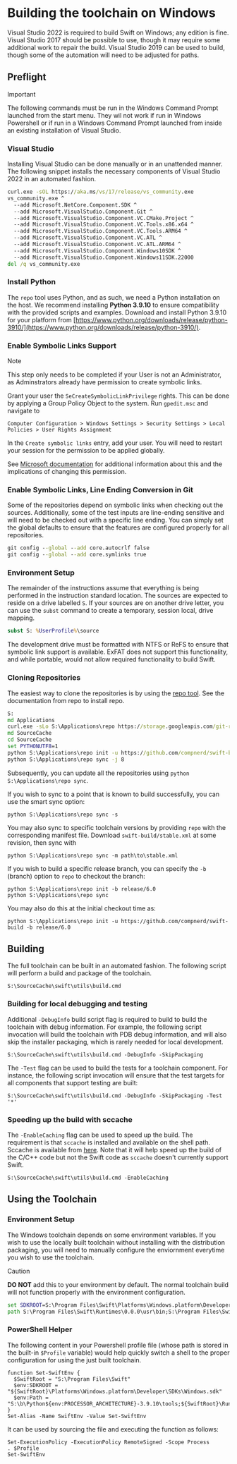 # Building the toolchain on Windows

Visual Studio 2022 is required to build Swift on Windows; any edition is fine.
Visual Studio 2017 should be possible to use, though it may require some
additional work to repair the build.  Visual Studio 2019 can be used to build,
though some of the automation will need to be adjusted for paths.

## Preflight

> [!IMPORTANT]
> The following commands must be run in the Windows Command Prompt launched from
the start menu. They wil not work if run in Windows Powershell or if run in a
Windows Command Prompt launched from inside an existing installation of Visual
Studio.

### Visual Studio

Installing Visual Studio can be done manually or in an unattended manner.  The
following snippet installs the necessary components of Visual Studio 2022 in an
automated fashion.

```cmd
curl.exe -sOL https://aka.ms/vs/17/release/vs_community.exe
vs_community.exe ^
  --add Microsoft.NetCore.Component.SDK ^
  --add Microsoft.VisualStudio.Component.Git ^
  --add Microsoft.VisualStudio.Component.VC.CMake.Project ^
  --add Microsoft.VisualStudio.Component.VC.Tools.x86.x64 ^
  --add Microsoft.VisualStudio.Component.VC.Tools.ARM64 ^
  --add Microsoft.VisualStudio.Component.VC.ATL ^
  --add Microsoft.VisualStudio.Component.VC.ATL.ARM64 ^
  --add Microsoft.VisualStudio.Component.Windows10SDK ^
  --add Microsoft.VisualStudio.Component.Windows11SDK.22000
del /q vs_community.exe
```

### Install Python

The `repo` tool uses Python, and as such, we need a Python installation on the host. We recommend installing **Python 3.9.10** to ensure compatibility with the provided scripts and examples. Download and install Python 3.9.10 for your platform from [https://www.python.org/downloads/release/python-3910/](https://www.python.org/downloads/release/python-3910/).

### Enable Symbolic Links Support

> [!NOTE]
> This step only needs to be completed if your User is not an Administrator, as Adminstrators already have permission to create symbolic links.

Grant your user the `SeCreateSymbolicLinkPrivilege` rights.  This can be done by
applying a Group Policy Object to the system.  Run `gpedit.msc` and navigate to

~~~
Computer Configuration > Windows Settings > Security Settings > Local Policies > User Rights Assignment
~~~

In the `Create symbolic links` entry, add your user.  You will need to restart
your session for the permission to be applied globally.

See [Microsoft documentation](https://docs.microsoft.com/en-us/windows/security/threat-protection/security-policy-settings/create-symbolic-links)
for additional information about this and the implications of changing this
permission.

### Enable Symbolic Links, Line Ending Conversion in Git

Some of the repositories depend on symbolic links when checking out the sources.
Additionally, some of the test inputs are line-ending sensitive and will need to
be checked out with a specific line ending.  You can simply set the global
defaults to ensure that the features are configured properly for all
repositories.

```cmd
git config --global --add core.autocrlf false
git config --global --add core.symlinks true
```

### Environment Setup

The remainder of the instructions assume that everything is being performed in
the instruction standard location.  The sources are expected to reside on a
drive labelled `S`.  If your sources are on another drive letter, you can use
the `subst` command to create a temporary, session local, drive mapping.

```cmd
subst S: %UserProfile%\source
```

The development drive must be formatted with NTFS or ReFS to ensure that
symbolic link support is available.  ExFAT does not support this functionality,
and while portable, would not allow required functionality to build Swift.

### Cloning Repositories

The easiest way to clone the repositories is by using the
[repo tool](https://gerrit.googlesource.com/git-repo).  See the documentation
from repo to install repo.

```cmd
S:
md Applications
curl.exe -sLo S:\Applications\repo https://storage.googleapis.com/git-repo-downloads/repo
md SourceCache
cd SourceCache
set PYTHONUTF8=1
python S:\Applications\repo init -u https://github.com/compnerd/swift-build
python S:\Applications\repo sync -j 8
```

Subsequently, you can update all the repositories using `python S:\Applications\repo sync`.

If you wish to sync to a point that is known to build successfully, you can use the smart sync option:

```
python S:\Applications\repo sync -s
```

You may also sync to specific toolchain versions by providing `repo` with the corresponding manifest file. Download `swift-build/stable.xml` at some revision, then sync with
```
python S:\Applications\repo sync -m path\to\stable.xml
```

If you wish to build a specific release branch, you can specify the `-b` (branch) option to `repo` to checkout the branch:
```
python S:\Applications\repo init -b release/6.0
python S:\Applications\repo sync
```

You may also do this at the initial checkout time as:
```
python S:\Applications\repo init -u https://github.com/compnerd/swift-build -b release/6.0
```

## Building

The full toolchain can be built in an automated fashion.  The following script
will perform a build and package of the toolchain.

```
S:\SourceCache\swift\utils\build.cmd
```

### Building for local debugging and testing

Additional `-DebugInfo` build script flag is required to build to build the toolchain with
debug information. For example, the following script invocation
will build the toolchain with PDB debug information, and will also skip the
installer packaging, which is rarely needed for local development.

```
S:\SourceCache\swift\utils\build.cmd -DebugInfo -SkipPackaging
```

The `-Test` flag can be used to build the tests for a toolchain component. For instance,
the following script invocation will ensure that the test targets for all components
that support testing are built:

```
S:\SourceCache\swift\utils\build.cmd -DebugInfo -SkipPackaging -Test '*'
```

### Speeding up the build with sccache

The `-EnableCaching` flag can be used to speed up the build. The
requirement is that `sccache` is installed and available on the shell
path. Sccache is available from
[here](https://github.com/mozilla/sccache/releases). Note that it will
help speed up the build of the C/C++ code but not the Swift code as
`sccache` doesn't currently support Swift.

```
S:\SourceCache\swift\utils\build.cmd -EnableCaching
```

## Using the Toolchain

### Environment Setup

The Windows toolchain depends on some environment variables.  If you wish to use
the locally built toolchain without installing with the distribution packaging,
you will need to manually configure the enviornment everytime you wish to use
the toolchain.

> [!CAUTION]
> **DO NOT** add this to your environment by default.  The normal toolchain build will not function properly with the environment configuration.

```cmd
set SDKROOT=S:\Program Files\Swift\Platforms\Windows.platform\Developer\SDKs\Windows.sdk
path S:\Program Files\Swift\Runtimes\0.0.0\usr\bin;S:\Program Files\Swift\Toolchains\0.0.0+Asserts\usr\bin;%PATH%
```

### PowerShell Helper

The following content in your Powershell profile file (whose path is stored in the built-in `$Profile` variable) would help quickly switch a shell to the proper configuration for using the just built toolchain.

```pwsh
function Set-SwiftEnv {
  $SwiftRoot = "S:\Program Files\Swift"
  $env:SDKROOT = "${SwiftRoot}\Platforms\Windows.platform\Developer\SDKs\Windows.sdk"
  $env:Path = "S:\b\Python${env:PROCESSOR_ARCHITECTURE}-3.9.10\tools;${SwiftRoot}\Runtimes\0.0.0\usr\bin;${SwiftRoot}\Toolchains\0.0.0+Asserts\usr\bin;${env:Path}"
}
Set-Alias -Name SwiftEnv -Value Set-SwiftEnv
```

It can be used by sourcing the file and executing the function as follows:
```pwsh
Set-ExecutionPolicy -ExecutionPolicy RemoteSigned -Scope Process
. $Profile
Set-SwiftEnv
```
